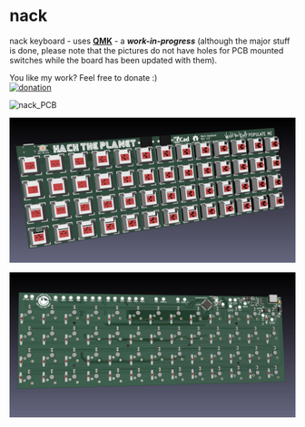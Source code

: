 # nack
nack keyboard - uses [**QMK**](https://github.com/qmk/qmk_firmware) - a **_work-in-progress_** (although the major stuff is done, please note that the pictures do not have holes for PCB mounted switches while the board has been updated with them).

You like my work? Feel free to donate :)  
[<img src="https://raw.githubusercontent.com/andreostrovsky/donate-with-paypal/master/dark.svg" alt="donation" width="150"/>](https://www.paypal.com/donate?hosted_button_id=YEAQ4WGKJKYQQ)

![nack_PCB](screenshots/Nack.jpg "nack PCB")

![nack_front](screenshots/Nack_front.jpg "nack front")

![nack_back](screenshots/Nack_back.jpg "nack back")
